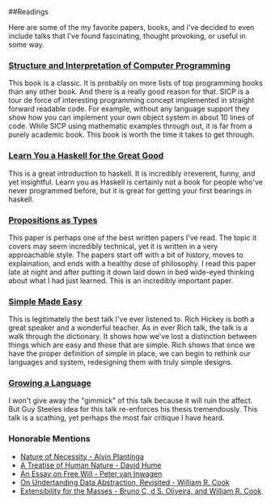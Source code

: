 ##Readings

Here are some of the my favorite papers, books, and I've decided to even include talks that I've found fascinating, thought provoking, or useful in some way. 

### [Structure and Interpretation of Computer Programming](https://mitpress.mit.edu/sicp/)

This book is a classic. It is probably on more lists of top programming books than any other book. And there is a really good reason for that. SICP is a tour de force of interesting programming concept implemented in straight forward readable code. For example, without any language support they show how you can implement your own object system in about 10 lines of code. While SICP using mathematic examples through out, it is far from a purely academic book. This book is worth the time it takes to get through.

### [Learn You a Haskell for the Great Good](http://learnyouahaskell.com/)
This is a great introduction to haskell. It is incredibly irreverent, funny, and yet insightful. Learn you as Haskell is certainly not a book for people who've never programmed before, but it is great for getting your first bearings in haskell. 

### [Propositions as Types](http://homepages.inf.ed.ac.uk/wadler/papers/propositions-as-types/propositions-as-types.pdf)

This paper is perhaps one of the best written papers I've read. The topic it covers may seem incredibly technical, yet it is written in a very approachable style. The papers start off with a bit of history, moves to explaination, and ends with a healthy dose of philosophy. I read this paper late at night and after putting it down laid down in bed wide-eyed thinking about what I had just learned. This is an incredibly important paper.

### [Simple Made Easy](http://www.infoq.com/presentations/Simple-Made-Easy)

This is legitimately the best talk I've ever listened to. Rich Hickey is both a great speaker and a wonderful teacher. As in ever Rich talk, the talk is a walk through the dictionary. It shows how we've lost a distinction between things which are easy and those that are simple. Rich shows that once we have the proper definition of simple in place, we can begin to rethink our languages and system, redesigning them with truly simple designs.

### [Growing a Language](https://www.youtube.com/watch?v=_ahvzDzKdB0)

I won't give away the "gimmick" of this talk because it will ruin the affect. But Guy Steeles idea for this talk re-enforces his thesis tremendously. This talk is a scathing, yet perhaps the most fair critique I have heard.

### Honorable Mentions

* [Nature of Necessity - Alvin Plantinga](http://www.amazon.com/Nature-Necessity-Clarendon-Library-Philosophy/dp/0198244142)
* [A Treatise of Human Nature - David Hume](http://www.amazon.com/Treatise-Human-Nature-Oxford-Philosophical/dp/0198751729)
* [An Essay on Free Will - Peter van Inwagen](http://www.amazon.com/Essay-Free-Will-Peter-Inwagen/dp/0198249241)
* [On Undertanding Data Abstraction, Revisited - William R. Cook](http://www.cs.utexas.edu/~wcook/Drafts/2009/essay.pdf)
* [Extensibility for the Masses - Bruno C, d S. Oliveira, and William R. Cook](https://www.cs.utexas.edu/~wcook/Drafts/2012/ecoop2012.pdf)


